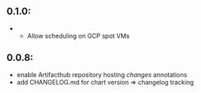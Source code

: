 0.1.0:
------
- - Allow scheduling on GCP spot VMs

0.0.8:
------
- enable Artifacthub repository hosting *changes* annotations
- add CHANGELOG.md for chart version => changelog tracking

